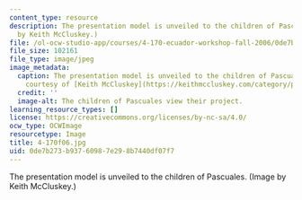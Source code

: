 ```yaml
---
content_type: resource
description: The presentation model is unveiled to the children of Pascuales. (Image
  by Keith McCluskey.)
file: /ol-ocw-studio-app/courses/4-170-ecuador-workshop-fall-2006/0de7b273b93760987e298b7440df07f7_4-170f06.jpg
file_size: 102161
file_type: image/jpeg
image_metadata:
  caption: The presentation model is unveiled to the children of Pascuales. (Image
    courtesy of [Keith McCluskey](https://keithmccluskey.com/category/photography/).)
  credit: ''
  image-alt: The children of Pascuales view their project.
learning_resource_types: []
license: https://creativecommons.org/licenses/by-nc-sa/4.0/
ocw_type: OCWImage
resourcetype: Image
title: 4-170f06.jpg
uid: 0de7b273-b937-6098-7e29-8b7440df07f7
---
```

The presentation model is unveiled to the children of Pascuales. (Image by Keith McCluskey.)